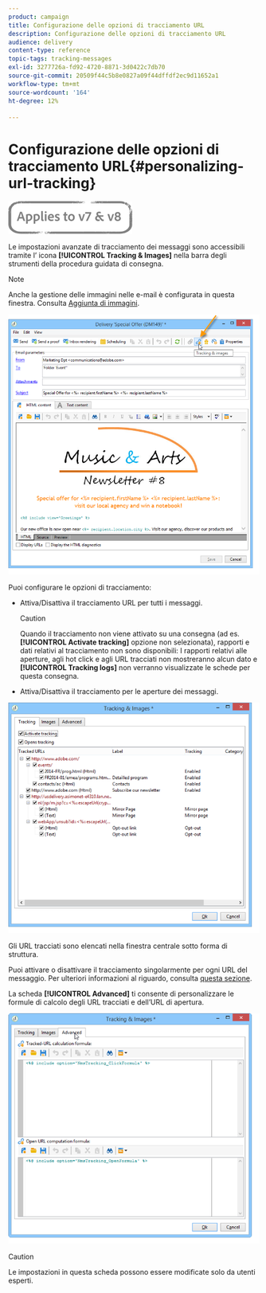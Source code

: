 ```yaml
---
product: campaign
title: Configurazione delle opzioni di tracciamento URL
description: Configurazione delle opzioni di tracciamento URL
audience: delivery
content-type: reference
topic-tags: tracking-messages
exl-id: 3277726a-fd92-4720-8871-3d0422c7db70
source-git-commit: 20509f44c5b8e0827a09f44dffdf2ec9d11652a1
workflow-type: tm+mt
source-wordcount: '164'
ht-degree: 12%

---
```


# Configurazione delle opzioni di tracciamento URL{#personalizing-url-tracking}

![](../../assets/common.svg)

Le impostazioni avanzate di tracciamento dei messaggi sono accessibili tramite l’ icona **[!UICONTROL Tracking & Images]** nella barra degli strumenti della procedura guidata di consegna.

>[!NOTE]
>
>Anche la gestione delle immagini nelle e-mail è configurata in questa finestra. Consulta [Aggiunta di immagini](defining-the-email-content.md#adding-images).

![](assets/s_ncs_user_email_del_tracking_ico.png)

Puoi configurare le opzioni di tracciamento:

* Attiva/Disattiva il tracciamento URL per tutti i messaggi.

   >[!CAUTION]
   >
   >Quando il tracciamento non viene attivato su una consegna (ad es. **[!UICONTROL Activate tracking]** opzione non selezionata), rapporti e dati relativi al tracciamento non sono disponibili: I rapporti relativi alle aperture, agli hot click e agli URL tracciati non mostreranno alcun dato e **[!UICONTROL Tracking logs]** non verranno visualizzate le schede per questa consegna.

* Attiva/Disattiva il tracciamento per le aperture dei messaggi.

![](assets/s_ncs_user_email_del_tracking_param.png)

Gli URL tracciati sono elencati nella finestra centrale sotto forma di struttura.

Puoi attivare o disattivare il tracciamento singolarmente per ogni URL del messaggio. Per ulteriori informazioni al riguardo, consulta [questa sezione](how-to-configure-tracked-links.md).

La scheda **[!UICONTROL Advanced]** ti consente di personalizzare le formule di calcolo degli URL tracciati e dell’URL di apertura.

![](assets/s_ncs_user_email_del_tracking_param_adv.png)

>[!CAUTION]
>
>Le impostazioni in questa scheda possono essere modificate solo da utenti esperti.
